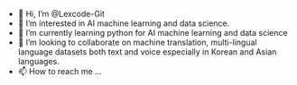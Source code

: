 - 👋 Hi, I’m @Lexcode-Git
- 👀 I’m interested in AI machine learning and data science.
- 🌱 I’m currently learning python for AI machine learning and data science
- 💞️ I’m looking to collaborate on machine translation, multi-lingual language datasets both text and voice especially in Korean and Asian languages. 
- 📫 How to reach me ...

<!---
Lexcode-Git/Lexcode-Git is a ✨ special ✨ repository because its `README.md` (this file) appears on your GitHub profile.
You can click the Preview link to take a look at your changes.
--->
